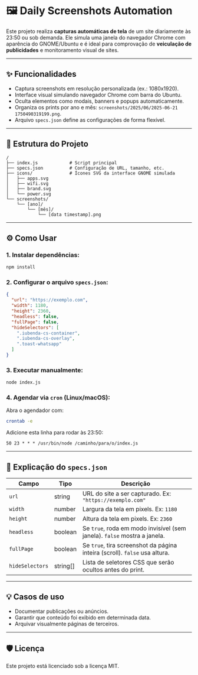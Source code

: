 # 🖼️ Daily Screenshots Automation

Este projeto realiza **capturas automáticas de tela** de um site diariamente às 23:50 ou sob demanda. Ele simula uma janela do navegador Chrome com aparência do GNOME/Ubuntu e é ideal para comprovação de **veiculação de publicidades** e monitoramento visual de sites.

---

## ✨ Funcionalidades

- Captura screenshots em resolução personalizada (ex.: 1080x1920).
- Interface visual simulando navegador Chrome com barra do Ubuntu.
- Oculta elementos como modais, banners e popups automaticamente.
- Organiza os prints por ano e mês: `screenshots/2025/06/2025-06-21 1750490319199.png`.
- Arquivo `specs.json` define as configurações de forma flexível.

---

## 📁 Estrutura do Projeto

```
/
├── index.js            # Script principal
├── specs.json          # Configuração de URL, tamanho, etc.
├── icons/              # Ícones SVG da interface GNOME simulada
│   ├── apps.svg
│   ├── wifi.svg
│   ├── brand.svg
│   └── power.svg
└── screenshots/
    └── [ano]/
        └── [mês]/
            └── [data timestamp].png
```

---

## ⚙️ Como Usar

### 1. Instalar dependências:

```bash
npm install
```

### 2. Configurar o arquivo `specs.json`:

```json
{
  "url": "https://exemplo.com",
  "width": 1180,
  "height": 2360,
  "headless": false,
  "fullPage": false,
  "hideSelectors": [
    ".iubenda-cs-container",
    ".iubenda-cs-overlay",
    ".toast-whatsapp"
  ]
}
```

### 3. Executar manualmente:

```bash
node index.js
```

### 4. Agendar via `cron` (Linux/macOS):

Abra o agendador com:

```bash
crontab -e
```

Adicione esta linha para rodar às 23:50:

```cron
50 23 * * * /usr/bin/node /caminho/para/o/index.js
```

---

## 📖 Explicação do `specs.json`

| Campo           | Tipo     | Descrição                                                                 |
|----------------|----------|---------------------------------------------------------------------------|
| `url`          | string   | URL do site a ser capturado. Ex: `"https://exemplo.com"`                  |
| `width`        | number   | Largura da tela em pixels. Ex: `1180`                                     |
| `height`       | number   | Altura da tela em pixels. Ex: `2360`                                      |
| `headless`     | boolean  | Se `true`, roda em modo invisível (sem janela). `false` mostra a janela.  |
| `fullPage`     | boolean  | Se `true`, tira screenshot da página inteira (scroll). `false` usa altura.|
| `hideSelectors`| string[] | Lista de seletores CSS que serão ocultos antes do print.                  |

---

## 💡 Casos de uso

- Documentar publicações ou anúncios.
- Garantir que conteúdo foi exibido em determinada data.
- Arquivar visualmente páginas de terceiros.

---

## 🛡️ Licença

Este projeto está licenciado sob a licença MIT.
